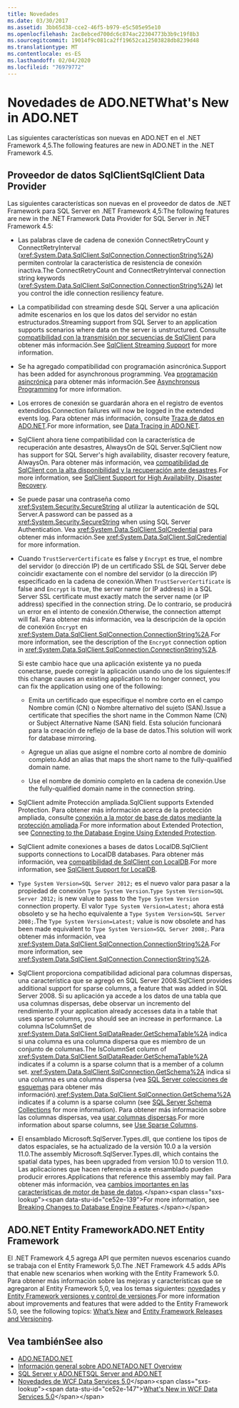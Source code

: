 ```yaml
---
title: Novedades
ms.date: 03/30/2017
ms.assetid: 3bb65d38-cce2-46f5-b979-e5c505e95e10
ms.openlocfilehash: 2ac8ebced700dc6c874ac22304773b3b9c19f8b3
ms.sourcegitcommit: 19014f9c081ca2ff19652ca12503828db8239d48
ms.translationtype: MT
ms.contentlocale: es-ES
ms.lasthandoff: 02/04/2020
ms.locfileid: "76979772"
---
```

# <a name="whats-new-in-adonet"></a><span data-ttu-id="ce52e-102">Novedades de ADO.NET</span><span class="sxs-lookup"><span data-stu-id="ce52e-102">What's New in ADO.NET</span></span>

<span data-ttu-id="ce52e-103">Las siguientes características son nuevas en ADO.NET en el .NET Framework 4,5.</span><span class="sxs-lookup"><span data-stu-id="ce52e-103">The following features are new in ADO.NET in the .NET Framework 4.5.</span></span>

## <a name="sqlclient-data-provider"></a><span data-ttu-id="ce52e-104">Proveedor de datos SqlClient</span><span class="sxs-lookup"><span data-stu-id="ce52e-104">SqlClient Data Provider</span></span>

<span data-ttu-id="ce52e-105">Las siguientes características son nuevas en el proveedor de datos de .NET Framework para SQL Server en .NET Framework 4,5:</span><span class="sxs-lookup"><span data-stu-id="ce52e-105">The following features are new in the .NET Framework Data Provider for SQL Server in .NET Framework 4.5:</span></span>

- <span data-ttu-id="ce52e-106">Las palabras clave de cadena de conexión ConnectRetryCount y ConnectRetryInterval (<xref:System.Data.SqlClient.SqlConnection.ConnectionString%2A>) permiten controlar la característica de resistencia de conexión inactiva.</span><span class="sxs-lookup"><span data-stu-id="ce52e-106">The ConnectRetryCount and ConnectRetryInterval connection string keywords (<xref:System.Data.SqlClient.SqlConnection.ConnectionString%2A>) let you control the idle connection resiliency feature.</span></span>

- <span data-ttu-id="ce52e-107">La compatibilidad con streaming desde SQL Server a una aplicación admite escenarios en los que los datos del servidor no están estructurados.</span><span class="sxs-lookup"><span data-stu-id="ce52e-107">Streaming support from SQL Server to an application supports scenarios where data on the server is unstructured.</span></span>  <span data-ttu-id="ce52e-108">Consulte [compatibilidad con la transmisión por secuencias de SqlClient](sqlclient-streaming-support.md) para obtener más información.</span><span class="sxs-lookup"><span data-stu-id="ce52e-108">See [SqlClient Streaming Support](sqlclient-streaming-support.md) for more information.</span></span>

- <span data-ttu-id="ce52e-109">Se ha agregado compatibilidad con programación asincrónica.</span><span class="sxs-lookup"><span data-stu-id="ce52e-109">Support has been added for asynchronous programming.</span></span>  <span data-ttu-id="ce52e-110">Vea [programación asincrónica](asynchronous-programming.md) para obtener más información.</span><span class="sxs-lookup"><span data-stu-id="ce52e-110">See [Asynchronous Programming](asynchronous-programming.md) for more information.</span></span>

- <span data-ttu-id="ce52e-111">Los errores de conexión se guardarán ahora en el registro de eventos extendidos.</span><span class="sxs-lookup"><span data-stu-id="ce52e-111">Connection failures will now be logged in the extended events log.</span></span> <span data-ttu-id="ce52e-112">Para obtener más información, consulte [Traza de datos en ADO.NET](data-tracing.md).</span><span class="sxs-lookup"><span data-stu-id="ce52e-112">For more information, see [Data Tracing in ADO.NET](data-tracing.md).</span></span>

- <span data-ttu-id="ce52e-113">SqlClient ahora tiene compatibilidad con la característica de recuperación ante desastres, AlwaysOn de SQL Server.</span><span class="sxs-lookup"><span data-stu-id="ce52e-113">SqlClient now has support for SQL Server's high availability, disaster recovery feature, AlwaysOn.</span></span> <span data-ttu-id="ce52e-114">Para obtener más información, vea [compatibilidad de SqlClient con la alta disponibilidad y la recuperación ante desastres](./sql/sqlclient-support-for-high-availability-disaster-recovery.md).</span><span class="sxs-lookup"><span data-stu-id="ce52e-114">For more information, see [SqlClient Support for High Availability, Disaster Recovery](./sql/sqlclient-support-for-high-availability-disaster-recovery.md).</span></span>

- <span data-ttu-id="ce52e-115">Se puede pasar una contraseña como <xref:System.Security.SecureString> al utilizar la autenticación de SQL Server.</span><span class="sxs-lookup"><span data-stu-id="ce52e-115">A password can be passed as a <xref:System.Security.SecureString> when using SQL Server Authentication.</span></span> <span data-ttu-id="ce52e-116">Vea <xref:System.Data.SqlClient.SqlCredential> para obtener más información.</span><span class="sxs-lookup"><span data-stu-id="ce52e-116">See <xref:System.Data.SqlClient.SqlCredential> for more information.</span></span>

- <span data-ttu-id="ce52e-117">Cuando `TrustServerCertificate` es false y `Encrypt` es true, el nombre del servidor (o dirección IP) de un certificado SSL de SQL Server debe coincidir exactamente con el nombre del servidor (o la dirección IP) especificado en la cadena de conexión.</span><span class="sxs-lookup"><span data-stu-id="ce52e-117">When `TrustServerCertificate` is false and `Encrypt` is true, the server name (or IP address) in a SQL Server SSL certificate must exactly match the server name (or IP address) specified in the connection string.</span></span> <span data-ttu-id="ce52e-118">De lo contrario, se producirá un error en el intento de conexión.</span><span class="sxs-lookup"><span data-stu-id="ce52e-118">Otherwise, the connection attempt will fail.</span></span> <span data-ttu-id="ce52e-119">Para obtener más información, vea la descripción de la opción de conexión `Encrypt` en <xref:System.Data.SqlClient.SqlConnection.ConnectionString%2A>.</span><span class="sxs-lookup"><span data-stu-id="ce52e-119">For more information, see the description of the `Encrypt` connection option in <xref:System.Data.SqlClient.SqlConnection.ConnectionString%2A>.</span></span>

  <span data-ttu-id="ce52e-120">Si este cambio hace que una aplicación existente ya no pueda conectarse, puede corregir la aplicación usando uno de los siguientes:</span><span class="sxs-lookup"><span data-stu-id="ce52e-120">If this change causes an existing application to no longer connect, you can fix the application using one of the following:</span></span>

  - <span data-ttu-id="ce52e-121">Emita un certificado que especifique el nombre corto en el campo Nombre común (CN) o Nombre alternativo del sujeto (SAN).</span><span class="sxs-lookup"><span data-stu-id="ce52e-121">Issue a certificate that specifies the short name in the Common Name (CN) or Subject Alternative Name (SAN) field.</span></span> <span data-ttu-id="ce52e-122">Esta solución funcionará para la creación de reflejo de la base de datos.</span><span class="sxs-lookup"><span data-stu-id="ce52e-122">This solution will work for database mirroring.</span></span>

  - <span data-ttu-id="ce52e-123">Agregue un alias que asigne el nombre corto al nombre de dominio completo.</span><span class="sxs-lookup"><span data-stu-id="ce52e-123">Add an alias that maps the short name to the fully-qualified domain name.</span></span>

  - <span data-ttu-id="ce52e-124">Use el nombre de dominio completo en la cadena de conexión.</span><span class="sxs-lookup"><span data-stu-id="ce52e-124">Use the fully-qualified domain name in the connection string.</span></span>

- <span data-ttu-id="ce52e-125">SqlClient admite Protección ampliada.</span><span class="sxs-lookup"><span data-stu-id="ce52e-125">SqlClient supports Extended Protection.</span></span> <span data-ttu-id="ce52e-126">Para obtener más información acerca de la protección ampliada, consulte [conexión a la motor de base de datos mediante la protección ampliada](/sql/database-engine/configure-windows/connect-to-the-database-engine-using-extended-protection).</span><span class="sxs-lookup"><span data-stu-id="ce52e-126">For more information about Extended Protection, see [Connecting to the Database Engine Using Extended Protection](/sql/database-engine/configure-windows/connect-to-the-database-engine-using-extended-protection).</span></span>

- <span data-ttu-id="ce52e-127">SqlClient admite conexiones a bases de datos LocalDB.</span><span class="sxs-lookup"><span data-stu-id="ce52e-127">SqlClient supports connections to LocalDB databases.</span></span> <span data-ttu-id="ce52e-128">Para obtener más información, vea [compatibilidad de SqlClient con LocalDB](./sql/sqlclient-support-for-localdb.md).</span><span class="sxs-lookup"><span data-stu-id="ce52e-128">For more information, see [SqlClient Support for LocalDB](./sql/sqlclient-support-for-localdb.md).</span></span>

- <span data-ttu-id="ce52e-129">`Type System Version=SQL Server 2012;` es el nuevo valor para pasar a la propiedad de conexión `Type System Version`.</span><span class="sxs-lookup"><span data-stu-id="ce52e-129">`Type System Version=SQL Server 2012;` is new value to pass to the `Type System Version` connection property.</span></span> <span data-ttu-id="ce52e-130">El valor `Type System Version=Latest;` ahora está obsoleto y se ha hecho equivalente a `Type System Version=SQL Server 2008;`.</span><span class="sxs-lookup"><span data-stu-id="ce52e-130">The `Type System Version=Latest;` value is now obsolete and has been made equivalent to `Type System Version=SQL Server 2008;`.</span></span> <span data-ttu-id="ce52e-131">Para obtener más información, vea <xref:System.Data.SqlClient.SqlConnection.ConnectionString%2A>.</span><span class="sxs-lookup"><span data-stu-id="ce52e-131">For more information, see <xref:System.Data.SqlClient.SqlConnection.ConnectionString%2A>.</span></span>

- <span data-ttu-id="ce52e-132">SqlClient proporciona compatibilidad adicional para columnas dispersas, una característica que se agregó en SQL Server 2008.</span><span class="sxs-lookup"><span data-stu-id="ce52e-132">SqlClient provides additional support for sparse columns, a feature that was added in SQL Server 2008.</span></span> <span data-ttu-id="ce52e-133">Si su aplicación ya accede a los datos de una tabla que usa columnas dispersas, debe observar un incremento del rendimiento.</span><span class="sxs-lookup"><span data-stu-id="ce52e-133">If your application already accesses data in a table that uses sparse columns, you should see an increase in performance.</span></span> <span data-ttu-id="ce52e-134">La columna IsColumnSet de <xref:System.Data.SqlClient.SqlDataReader.GetSchemaTable%2A> indica si una columna es una columna dispersa que es miembro de un conjunto de columnas.</span><span class="sxs-lookup"><span data-stu-id="ce52e-134">The IsColumnSet column of <xref:System.Data.SqlClient.SqlDataReader.GetSchemaTable%2A> indicates if a column is a sparse column that is a member of a column set.</span></span> <span data-ttu-id="ce52e-135"><xref:System.Data.SqlClient.SqlConnection.GetSchema%2A> indica si una columna es una columna dispersa (vea [SQL Server colecciones de esquemas](sql-server-schema-collections.md) para obtener más información).</span><span class="sxs-lookup"><span data-stu-id="ce52e-135"><xref:System.Data.SqlClient.SqlConnection.GetSchema%2A> indicates if a column is a sparse column (see [SQL Server Schema Collections](sql-server-schema-collections.md) for more information).</span></span> <span data-ttu-id="ce52e-136">Para obtener más información sobre las columnas dispersas, vea [usar columnas dispersas](/sql/relational-databases/tables/use-sparse-columns).</span><span class="sxs-lookup"><span data-stu-id="ce52e-136">For more information about sparse columns, see [Use Sparse Columns](/sql/relational-databases/tables/use-sparse-columns).</span></span>

- <span data-ttu-id="ce52e-137">El ensamblado Microsoft.SqlServer.Types.dll, que contiene los tipos de datos espaciales, se ha actualizado de la versión 10.0 a la versión 11.0.</span><span class="sxs-lookup"><span data-stu-id="ce52e-137">The assembly Microsoft.SqlServer.Types.dll, which contains the spatial data types, has been upgraded from version 10.0 to version 11.0.</span></span> <span data-ttu-id="ce52e-138">Las aplicaciones que hacen referencia a este ensamblado pueden producir errores.</span><span class="sxs-lookup"><span data-stu-id="ce52e-138">Applications that reference this assembly may fail.</span></span> <span data-ttu-id="ce52e-139">Para obtener más información, vea [cambios importantes en las características de motor de base de datos](https://docs.microsoft.com/previous-versions/sql/sql-server-2012/ms143179(v=sql.110)).</span><span class="sxs-lookup"><span data-stu-id="ce52e-139">For more information, see [Breaking Changes to Database Engine Features](https://docs.microsoft.com/previous-versions/sql/sql-server-2012/ms143179(v=sql.110)).</span></span>

## <a name="adonet-entity-framework"></a><span data-ttu-id="ce52e-140">ADO.NET Entity Framework</span><span class="sxs-lookup"><span data-stu-id="ce52e-140">ADO.NET Entity Framework</span></span>

<span data-ttu-id="ce52e-141">El .NET Framework 4,5 agrega API que permiten nuevos escenarios cuando se trabaja con el Entity Framework 5,0.</span><span class="sxs-lookup"><span data-stu-id="ce52e-141">The .NET Framework 4.5 adds APIs that enable new scenarios when working with the Entity Framework 5.0.</span></span> <span data-ttu-id="ce52e-142">Para obtener más información sobre las mejoras y características que se agregaron al Entity Framework 5,0, vea los temas siguientes: [novedades](https://docs.microsoft.com/previous-versions/gg696190(v=vs.103)) y [Entity Framework versiones y control de versiones](/ef/ef6/what-is-new/past-releases).</span><span class="sxs-lookup"><span data-stu-id="ce52e-142">For more information about improvements and features that were added to the Entity Framework 5.0, see the following topics: [What’s New](https://docs.microsoft.com/previous-versions/gg696190(v=vs.103)) and [Entity Framework Releases and Versioning](/ef/ef6/what-is-new/past-releases).</span></span>

## <a name="see-also"></a><span data-ttu-id="ce52e-143">Vea también</span><span class="sxs-lookup"><span data-stu-id="ce52e-143">See also</span></span>

- [<span data-ttu-id="ce52e-144">ADO.NET</span><span class="sxs-lookup"><span data-stu-id="ce52e-144">ADO.NET</span></span>](index.md)
- [<span data-ttu-id="ce52e-145">Información general sobre ADO.NET</span><span class="sxs-lookup"><span data-stu-id="ce52e-145">ADO.NET Overview</span></span>](ado-net-overview.md)
- [<span data-ttu-id="ce52e-146">SQL Server y ADO.NET</span><span class="sxs-lookup"><span data-stu-id="ce52e-146">SQL Server and ADO.NET</span></span>](./sql/index.md)
- <span data-ttu-id="ce52e-147">[Novedades de WCF Data Services 5,0](https://docs.microsoft.com/previous-versions/dotnet/wcf-data-services/ee373845(v=vs.103))</span><span class="sxs-lookup"><span data-stu-id="ce52e-147">[What's New in WCF Data Services 5.0](https://docs.microsoft.com/previous-versions/dotnet/wcf-data-services/ee373845(v=vs.103))</span></span>
